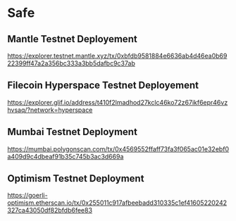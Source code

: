 # Safe

## Mantle Testnet Deployement

https://explorer.testnet.mantle.xyz/tx/0xbfdb9581884e6636ab4d46ea0b6922399ff47a2a356bc333a3bb5dafbc9c37ab

## Filecoin Hyperspace Testnet Deployement

https://explorer.glif.io/address/t410f2lmadhod27kclc46ko72z67ikf6epr46vzhvsaq/?network=hyperspace

## Mumbai Testnet Deployment

https://mumbai.polygonscan.com/tx/0x4569552ffaff73fa3f065ac01e32ebf0a409d9c4dbeaf91b35c745b3ac3d669a

## Optimism Testnet Deployment

https://goerli-optimism.etherscan.io/tx/0x255011c917afbeebadd310335c1ef41605220242327ca43050df82bfdb6fee83

